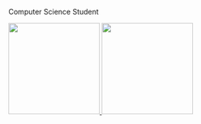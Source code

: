 Computer Science Student 

<div>
  <a href="https://github.com/JustMaduh25">
    <img height="180em" src= https://github-readme-stats.vercel.app/api?username=JustMaduh25&show_icons=true&theme=midnight-purple&include_all_comits=true&count_private=true"/>
    <img height="180em" src= https://github-readme-stats.vercel.app/api/top-langs/?username=JustMaduh25&layout=compact&langs_count=16&theme=dark"/>  
</div>
